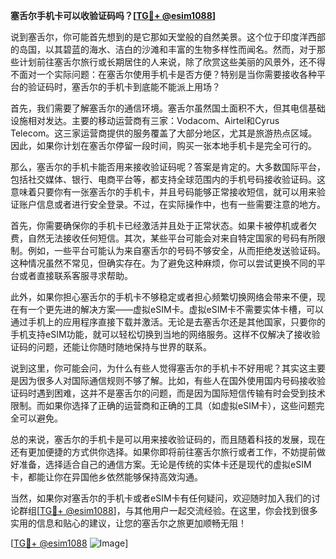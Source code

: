 **塞舌尔手机卡可以收验证码吗？[[TG💪+ @esim1088](https://t.me/s/esim1088)]**

说到塞舌尔，你可能首先想到的是它那如天堂般的自然美景。这个位于印度洋西部的岛国，以其碧蓝的海水、洁白的沙滩和丰富的生物多样性而闻名。然而，对于那些计划前往塞舌尔旅行或长期居住的人来说，除了欣赏这些美丽的风景外，还不得不面对一个实际问题：在塞舌尔使用手机卡是否方便？特别是当你需要接收各种平台的验证码时，塞舌尔的手机卡到底能不能派上用场？

首先，我们需要了解塞舌尔的通信环境。塞舌尔虽然国土面积不大，但其电信基础设施相对发达。主要的移动运营商有三家：Vodacom、Airtel和Cyrus Telecom。这三家运营商提供的服务覆盖了大部分地区，尤其是旅游热点区域。因此，如果你计划在塞舌尔停留一段时间，购买一张本地手机卡是完全可行的。

那么，塞舌尔的手机卡能否用来接收验证码呢？答案是肯定的。大多数国际平台，包括社交媒体、银行、电商平台等，都支持全球范围内的手机号码接收验证码。这意味着只要你有一张塞舌尔的手机卡，并且号码能够正常接收短信，就可以用来验证账户信息或者进行安全登录。不过，在实际操作中，也有一些需要注意的地方。

首先，你需要确保你的手机卡已经激活并且处于正常状态。如果卡被停机或者欠费，自然无法接收任何短信。其次，某些平台可能会对来自特定国家的号码有所限制。例如，一些平台可能认为来自塞舌尔的号码不够安全，从而拒绝发送验证码。这种情况虽然不常见，但确实存在。为了避免这种麻烦，你可以尝试更换不同的平台或者直接联系客服寻求帮助。

此外，如果你担心塞舌尔的手机卡不够稳定或者担心频繁切换网络会带来不便，现在有一个更先进的解决方案——虚拟eSIM卡。虚拟eSIM卡不需要实体卡槽，可以通过手机上的应用程序直接下载并激活。无论是去塞舌尔还是其他国家，只要你的手机支持eSIM功能，就可以轻松切换到当地的网络服务。这样不仅解决了接收验证码的问题，还能让你随时随地保持与世界的联系。

说到这里，你可能会问，为什么有些人觉得塞舌尔的手机卡不好用呢？其实这主要是因为很多人对国际通信规则不够了解。比如，有些人在国外使用国内号码接收验证码时遇到困难，这并不是塞舌尔的问题，而是因为国际短信传输有时会受到技术限制。而如果你选择了正确的运营商和正确的工具（如虚拟eSIM卡），这些问题完全可以避免。

总的来说，塞舌尔的手机卡是可以用来接收验证码的，而且随着科技的发展，现在还有更加便捷的方式供你选择。如果你即将前往塞舌尔旅行或者工作，不妨提前做好准备，选择适合自己的通信方案。无论是传统的实体卡还是现代的虚拟eSIM卡，都能让你在异国他乡依然能够保持高效沟通。

当然，如果你对塞舌尔的手机卡或者eSIM卡有任何疑问，欢迎随时加入我们的讨论群组[[TG💪+ @esim1088](https://t.me/s/esim1088)]，与其他用户一起交流经验。在这里，你会找到很多实用的信息和贴心的建议，让您的塞舌尔之旅更加顺畅无阻！

[[TG💪+ @esim1088](https://t.me/s/esim1088) ![Image](https://i.postimg.cc/4NQfJmqS/Snipaste-2025-05-13-00-14-12.png)]